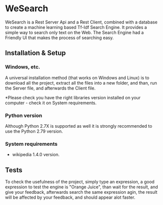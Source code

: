 # WeSearch
WeSearch is a Rest Server Api and a Rest Client, combined with a database to create a machine learning based Tf-Idf Search Engine. It provides a simple way to search only text on the Web. The Search Engine had a Friendly UI that makes the process of searching easy.
## Installation & Setup ##

### Windows, etc. ###
A universal installation method (that works on Windows and Linux) is to download all the project, extract all the files into a new folder, and than, run the Server file, and afterwards the Client file.

*Please check you have the right libraries version installed on your computer - check it on System requirements.
### Python version ###
Although Python 2.7X is supported as well it is strongly recommended to use the Python 2.79 version.

### System requirements ###
- wikipedia 1.4.0 version.

## Tests ##
To check the usefulness of the project, simply type an expression, a good expression to test the engine is "Orange Juice", than wait for the result, and give your feedback, afterwards search the same expression agin, the result will be affected by your feedback, and should appear alot faster.


